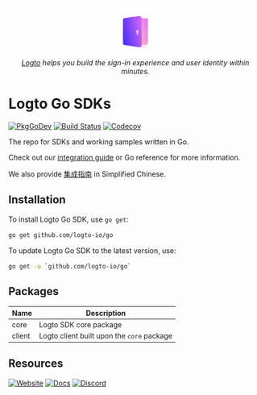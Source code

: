 <p align="center">
  <a href="https://logto.io" target="_blank" align="center" alt="Logto Logo">
      <img src="./logo.png" width="100">
  </a>
  <br/>
  <span><i><a href="https://logto.io" target="_blank">Logto</a> helps you build the sign-in experience and user identity within minutes.</i></span>
</p>

# Logto Go SDKs
[![PkgGoDev](https://pkg.go.dev/badge/github.com/logto-io/go)](https://pkg.go.dev/github.com/logto-io/go)
[![Build Status](https://github.com/logto-io/go/actions/workflows/main.yml/badge.svg)](https://github.com/logto-io/go/actions/workflows/main.yml)
[![Codecov](https://img.shields.io/codecov/c/github/logto-io/go)](https://app.codecov.io/gh/logto-io/go?branch=master)

The repo for SDKs and working samples written in Go.

Check out our [integration guide](https://docs.logto.io/docs/recipes/integrate-logto/go-web) or Go reference for more information.

We also provide [集成指南](https://docs.logto.io/zh-cn/docs/recipes/integrate-logto/go-web) in Simplified Chinese.

## Installation

To install Logto Go SDK, use `go get`:

```bash
go get github.com/logto-io/go
```

To update Logto Go SDK to the latest version, use:
```bash
go get -u `github.com/logto-io/go`
```

## Packages

| Name   | Description                          |
| ------ | ------------------------------------ |
| core   | Logto SDK core package               |
| client | Logto client built upon the `core` package |

## Resources

[![Website](https://img.shields.io/badge/website-logto.io-8262F8.svg)](https://logto.io/)
[![Docs](https://img.shields.io/badge/docs-logto.io-green.svg)](https://docs.logto.io/docs/recipes/integrate-logto/go-web)
[![Discord](https://img.shields.io/discord/965845662535147551?logo=discord&logoColor=ffffff&color=7389D8&cacheSeconds=600)](https://discord.gg/UEPaF3j5e6)

